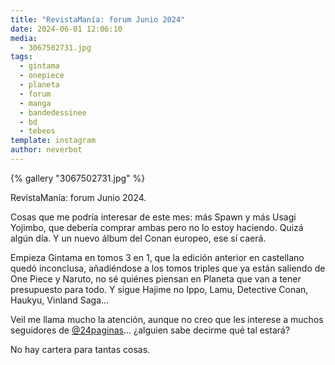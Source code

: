 ```yaml
---
title: "RevistaManía: forum Junio 2024"
date: 2024-06-01 12:06:10
media: 
  - 3067502731.jpg
tags: 
  - gintama
  - onepiece
  - planeta
  - forum
  - manga
  - bandedessinee
  - bd
  - tebeos
template: instagram
author: neverbot
---
```


{% gallery "3067502731.jpg" %}

RevistaManía: forum Junio 2024.

Cosas que me podría interesar de este mes: más Spawn y más Usagi Yojimbo, que debería comprar ambas pero no lo estoy haciendo. Quizá algún día. Y un nuevo álbum del Conan europeo, ese sí caerá.

Empieza Gintama en tomos 3 en 1, que la edición anterior en castellano quedó inconclusa, añadiéndose a los tomos triples que ya están saliendo de One Piece y Naruto, no sé quiénes piensan en Planeta que van a tener presupuesto para todo. Y sigue Hajime no Ippo, Lamu, Detective Conan, Haukyu, Vinland Saga...

Veil me llama mucho la atención, aunque no creo que les interese a muchos seguidores de [@24paginas](https://instagram.com/24paginas)... ¿alguien sabe decirme qué tal estará?

No hay cartera para tantas cosas.


